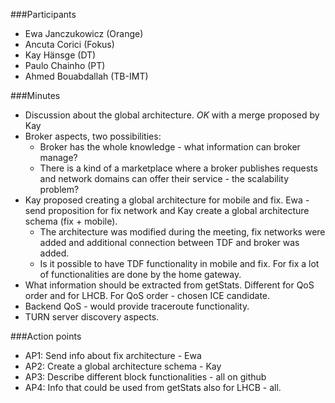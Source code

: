 ###Participants
* Ewa Janczukowicz (Orange)
* Ancuta Corici (Fokus)
* Kay Hänsge (DT)
* Paulo Chainho (PT)
* Ahmed Bouabdallah (TB-IMT)

###Minutes
- Discussion about the global architecture. *OK* with a merge proposed by Kay
- Broker aspects, two possibilities:
    - Broker has the whole knowledge - what information can broker manage?
    - There is a kind of a marketplace where a broker publishes requests and network domains can offer their service - the scalability problem? 
- Kay proposed creating a global architecture for mobile and fix. Ewa - send proposition for fix network and Kay create a global architecture schema (fix + mobile).
    - The architecture was modified during the meeting, fix networks were added and additional connection between TDF and broker was added.
    - Is it possible to have TDF functionality in mobile and fix. For fix a lot of functionalities are done by the home gateway. 
- What information should be extracted from getStats. Different for QoS order and for LHCB. For QoS order - chosen ICE candidate.
- Backend QoS - would provide traceroute functionality. 
- TURN server discovery aspects. 

###Action points
* AP1: Send info about fix architecture - Ewa
* AP2: Create a global architecture schema - Kay
* AP3: Describe different block functionalities - all on github
* AP4: Info that could be used from getStats also for LHCB - all. 
